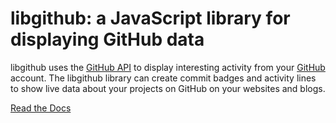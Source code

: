 # libgithub: a JavaScript library for displaying GitHub data

libgithub uses the [GitHub API](http://develop.github.com/) to display
interesting activity from your [GitHub](http://github.com) account. The
libgithub library can create commit badges and activity lines to show live data
about your projects on GitHub on your websites and blogs.

[Read the Docs](http://readthedocs.org/docs/libgithub/)
